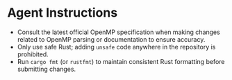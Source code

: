 # Agent Instructions

- Consult the latest official OpenMP specification when making changes related to OpenMP parsing or documentation to ensure accuracy.
- Only use safe Rust; adding `unsafe` code anywhere in the repository is prohibited.
- Run `cargo fmt` (or `rustfmt`) to maintain consistent Rust formatting before submitting changes.
